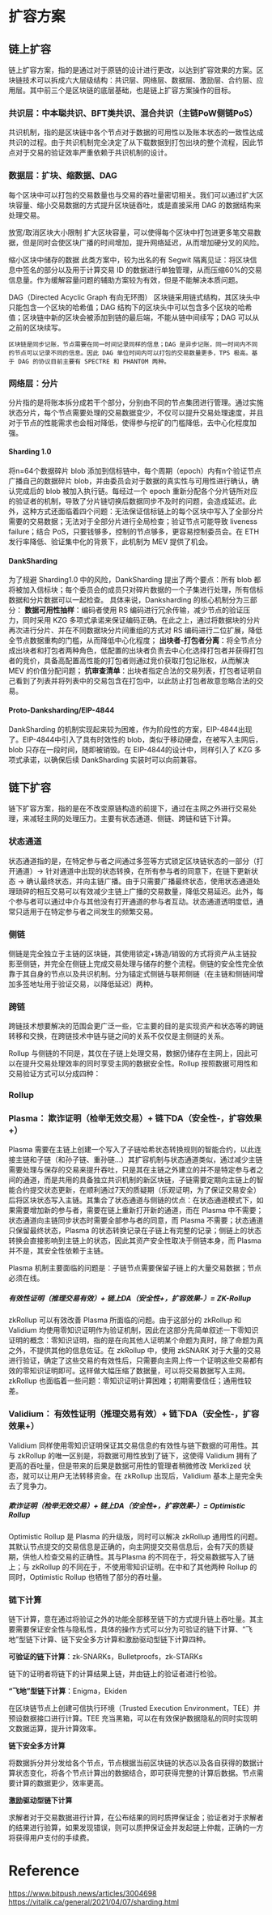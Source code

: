 # 扩容方案

## 链上扩容

链上扩容方案，指的是通过对于原链的设计进行更改，以达到扩容效果的方案。区块链技术可以拆成六大层级结构：共识层、网络层、数据层、激励层、合约层、应用层。其中前三个是区块链的底层基础，也是链上扩容方案操作的目标。

### 共识层：中本聪共识、BFT类共识、混合共识（主链PoW侧链PoS）

共识机制，指的是区块链中各个节点对于数据的可用性以及账本状态的一致性达成共识的过程。由于共识机制完全决定了从下载数据到打包出块的整个流程，因此节点对于交易的验证效率严重依赖于共识机制的设计。

### 数据层：扩块、缩数据、DAG

每个区块中可以打包的交易数量也与交易的吞吐量密切相关。我们可以通过扩大区块容量、缩小交易数据的方式提升区块链吞吐，或是直接采用 DAG 的数据结构来处理交易。

放宽/取消区块大小限制
    扩大区块容量，可以使得每个区块中打包进更多笔交易数据，但是同时会使区块广播的时间增加，提升网络延迟，从而增加硬分叉的风险。

缩小区块中储存的数据
    此类方案中，较为出名的有 Segwit 隔离见证：将区块信息中签名的部分以及用于计算交易 ID 的数据进行单独管理，从而压缩60%的交易信息量。作为缓解容量问题的辅助方案较为有效，但是不能解决本质问题。

DAG（Directed Acyclic Graph 有向无环图）
    区块链采用链式结构，其区块头中只能包含一个区块的哈希值；DAG 结构下的区块头中可以包含多个区块的哈希值；区块链中新的区块会被添加到链的最后端，不能从链中间续写；DAG 可以从之前的区块续写。
    
    区块链是同步记账，节点需要在同一时间记录同样的信息；DAG 是异步记账，同一时间内不同的节点可以记录不同的信息。因此 DAG 单位时间内可以打包的交易数量更多，TPS 极高。基于 DAG 的协议目前主要有 SPECTRE 和 PHANTOM 两种。

### 网络层：分片

分片指的是将账本拆分成若干个部分，分别由不同的节点集团进行管理。通过实施状态分片，每个节点需要处理的交易数据变少，不仅可以提升交易处理速度，并且对于节点的性能需求也会相对降低，使得参与挖矿的门槛降低，去中心化程度加强。

#### Sharding 1.0

将n=64个数据碎片 blob 添加到信标链中，每个周期（epoch）内有n个验证节点广播自己的数据碎片 blob，并由委员会对于数据的真实性与可用性进行确认，确认完成后的 blob 被加入执行链。每经过一个 epoch 重新分配各个分片链所对应的验证者的机制，导致了分片链切换后数据同步不及时的问题，会造成延迟。此外，这种方式还面临着四个问题：无法保证信标链上的每个区块中写入了全部分片需要的交易数据；无法对于全部分片进行全局检查；验证节点可能导致 liveness failure；结合 PoS，只要钱够多，控制的节点够多，更容易控制委员会。在 ETH 发行率降低、验证集中化的背景下，此机制为 MEV 提供了机会。

#### DankSharding

为了规避 Sharding1.0 中的风险，DankSharding 提出了两个要点：所有 blob 都将被加入信标块；每个委员会的成员只对碎片数据的一个子集进行处理，所有信标数据和分片数据可以一起检查。
具体来说，Danksharding 的核心机制分为三部分：
**数据可用性抽样**：编码者使用 RS 编码进行冗余传输，减少节点的验证压力，同时采用 KZG 多项式承诺来保证编码正确。在此之上，通过将数据块的分片再次进行分片、并在不同数据块分片间重组的方式对 RS 编码进行二位扩展，降低全节点数据重构的门槛，从而降低中心化程度；
**出块者-打包者分离**：将全节点分成出块者和打包者两种角色，低配置的出块者负责去中心化选择打包者并获得打包者的竞价，具备高配置高性能的打包者则通过竞价获取打包记账权，从而解决 MEV 的价值分配问题；
**抗审查清单**：出块者指定合法的交易列表，打包者证明自己看到了列表并将列表中的交易包含在打包中，以此防止打包者故意忽略合法的交易。

#### Proto-Danksharding/EIP-4844

DankSharding 的机制实现起来较为困难，作为阶段性的方案，EIP-4844出现了。EIP-4844中引入了具有时效性的 blob，类似于移动硬盘，在被写入主网后，blob 只存在一段时间，随即被销毁。在 EIP-4844的设计中，同样引入了 KZG 多项式承诺，以确保后续 DankSharding 实装时可以向前兼容。


## 链下扩容

链下扩容方案，指的是在不改变原链构造的前提下，通过在主网之外进行交易处理，来减轻主网的处理压力。主要有状态通道、侧链、跨链和链下计算。

### 状态通道

状态通道指的是，在特定参与者之间通过多签等方式锁定区块链状态的一部分（打开通道）-> 针对通道中出现的状态转换，在所有参与者的同意下，在链下更新状态 -> 确认最终状态，并向主链广播。由于只需要广播最终状态，使用状态通道处理琐碎的相互交易可以有效减少主链上广播的交易数量，降低交易延迟。此外，每个参与者可以通过中介与其他没有打开通道的参与者互动。状态通道透明度低，通常只适用于在特定参与者之间发生的频繁交易。

### 侧链

侧链是完全独立于主链的区块链，其使用锁定+铸造/销毁的方式将资产从主链投影至侧链，并完全在侧链上完成交易处理与储存的整个流程。侧链的安全性完全依靠于其自身的节点以及共识机制。分为锚定式侧链与联邦侧链（在主链和侧链间增加多签地址用于验证交易，以降低延迟）两种。

### 跨链

跨链技术想要解决的范围会更广泛一些，它主要的目的是实现资产和状态等的跨链转移和交换，在跨链技术中链与链之间的关系不仅仅是主侧链的关系。




Rollup 与侧链的不同是，其仅在子链上处理交易，数据仍储存在主网上，因此可以在提升交易处理效率的同时享受主网的数据安全性。Rollup 按照数据可用性和交易验证方式可以分成四种：

### Rollup

### Plasma： 欺诈证明（检举无效交易）+ 链下DA（安全性-，扩容效果+）

Plasma 需要在主链上创建一个写入了子链哈希状态转换规则的智能合约，以此连接主链和子链（和孙子链、重孙链…）其扩容机制与状态通道类似，通过减少主链需要处理与保存的交易来提升吞吐，只是其在主链之外建立的并不是特定参与者之间的通道，而是共用的具备独立共识机制的新区块链，子链需要定期向主链上的智能合约提交状态更新，在顺利通过7天的质疑期（乐观证明，为了保证交易安全）后将区块状态写入主链。其集合了状态通道与侧链的优点：在状态通道模式下，如果需要增加新的参与者，需要在链上重新打开新的通道，而在 Plasma 中不需要；状态通道向主链同步状态时需要全部参与者的同意，而 Plasma 不需要；状态通道只保留最终状态，Plasma 的状态转换记录在子链上有完整的记录；侧链上的状态转换会直接影响到主链上的状态，因此其资产安全性取决于侧链本身，而 Plasma 并不是，其安全性依赖于主链。

Plasma 机制主要面临的问题是：子链节点需要保留子链上的大量交易数据；节点必须在线。

##### 有效性证明（推理交易有效）+ 链上DA（安全性+，扩容效果-）= ZK-Rollup

zkRollup 可以有效改善 Plasma 所面临的问题。由于这部分的 zkRollup 和 Validium 均使用零知识证明作为验证机制，因此在这部分先简单叙述一下零知识证明的概念：零知识证明，指的是在向其他人证明某个命题为真时，除了命题为真之外，不提供其他的信息佐证。在 zkRollup 中，使用 zkSNARK 对于大量的交易进行验证，确定了这些交易的有效性后，只需要向主网上传一个证明这些交易都有效的零知识证明即可。这样做大幅压缩了数据量，可以将交易数据写入主网。zkRollup 也面临着一些问题：零知识证明计算困难；初期需要信任；通用性较差。

### Validium： 有效性证明（推理交易有效）+ 链下DA（安全性-，扩容效果+）

Validium 同样使用零知识证明保证其交易信息的有效性与链下数据的可用性。其与 zkRollup 的唯一区别是，将数据可用性放到了链下，这使得 Validium 拥有了更高的吞吐量，但是带来的后果是数据可用性的管理者稍微修改 Merklized 状态，就可以让用户无法转移资金。在 zkRollup 出现后，Validium 基本上是完全失去了竞争力。

##### 欺诈证明（检举无效交易）+ 链上DA（安全性+，扩容效果-）= Optimistic Rollup

Optimistic Rollup 是 Plasma 的升级版，同时可以解决 zkRollup 通用性的问题。其默认节点提交的交易信息是正确的，向主网提交交易信息后，会有7天的质疑期，供他人检查交易的正确性。其与Plasma 的不同在于，将交易数据写入了链上；与 zkRollup 的不同在于，不使用零知识证明。在中和了其他两种 Rollup 的同时，Optimistic Rollup 也牺牲了部分的吞吐量。

### 链下计算

链下计算，意在通过将验证之外的功能全部移至链下的方式提升链上吞吐量。其主要需要保证安全性与隐私性，具体的操作方式可以分为可验证的链下计算、“飞地”型链下计算、链下安全多方计算和激励驱动型链下计算四种。

**可验证的链下计算**：zk-SNARKs，Bulletproofs，zk-STARKs

链下的证明者将链下的计算结果上链，并由链上的验证者进行检验。

**“飞地”型链下计算**：Enigma，Ekiden

在区块链节点上创建可信执行环境（Trusted Execution Environment，TEE）并预设数据接口进行计算。TEE 充当黑箱，可以在有效保护数据隐私的同时实现明文数据运算，提升计算效率。

**链下安全多方计算**

将数据拆分并分发给各个节点，节点根据当前区块链的状态以及各自获得的数据计算状态变化，将各个节点计算出的数据结合，即可获得完整的计算后数据。节点需要计算的数据更少，效率更高。

**激励驱动型链下计算**

求解者对于交易数据进行计算，在公布结果的同时质押保证金；验证者对于求解者的结果进行验算，如果发现错误，则可以质押保证金并发起链上仲裁，正确的一方将获得用户支付的手续费。



# Reference

https://www.bitpush.news/articles/3004698
https://vitalik.ca/general/2021/04/07/sharding.html

